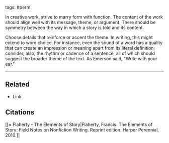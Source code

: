 tags: #perm 

In creative work, strive to marry form with function. The content of the work should align well with its message, theme, or argument. There should be symmetry between the way in which a story is told and its content. 

Choose details that reinforce or accent the theme. In writing, this might extend to word choice. For instance, even the sound of a word has a quality that can create an impression or meaning apart from its literal definition; consider, also, the rhythm or cadence of a sentence, all of which should suggest the broader theme of the text. As Emerson said, "Write with your ear."

---
## Related
- Link

## Citations
[[≈ Flaherty - The Elements of Story|Flaherty, Francis. The Elements of Story: Field Notes on Nonfiction Writing. Reprint edition. Harper Perennial, 2010.]]
